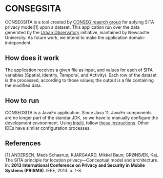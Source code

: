 # CONSEGSITA

CONSEGSITA is a tool created by [CONSEG reaerch group](https://conseg.github.io/) for aplying SITA privacy model[1] upon a dataset. This application run over the data generated by the [Urban Observatory](https://urbanobservatory.ac.uk/) initiative, mantained by Newcastle University. As future work, we intend to make the application domain-independent.

## How does it work

The application receives a given file as input, and values for each of SITA variables (Spatial, Identity, Temporal, and Activity). Each row of the dataset is the processed, according to those values; the output is a file containing the modified data.

## How to run

CONSEGSITA is a JavaFx application. Since Java 11, JavaFx components are no longer part of the standar JDK, so we have to manually configure the development environment. Using [Intelij](https://www.jetbrains.com/idea/), follow [these instructions](https://stackoverflow.com/a/52470141/6002561).  Other IDEs have similar configuration processes.
## References

[1] ANDERSEN, Mads Schaarup; KJARGAARD, Mikkel Baun; GRØNBÆK, Kaj. The SITA principle for location privacy—Conceptual model and architecture. In:  **2013 International Conference on Privacy and Security in Mobile Systems (PRISMS)**. IEEE, 2013. p. 1-8.
